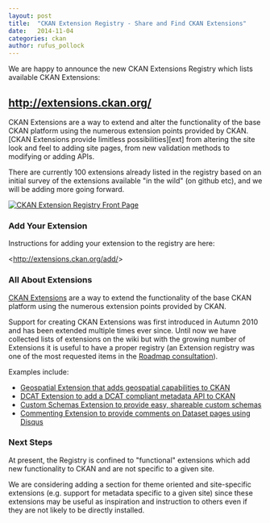 ```yaml
---
layout: post
title:  "CKAN Extension Registry - Share and Find CKAN Extensions"
date:   2014-11-04
categories: ckan
author: rufus_pollock
---
```

We are happy to announce the new CKAN Extensions Registry which lists available CKAN Extensions:

<h2><a href="http://extensions.ckan.org/">http://extensions.ckan.org/</a></h2>
CKAN Extensions are a way to extend and alter the functionality of the base CKAN platform using the numerous extension points provided by CKAN. [CKAN Extensions provide limitless possibilities][ext] from altering the site look and feel to adding site pages, from new validation methods to modifying or adding APIs.

[ext]: http://docs.ckan.org/en/latest/extensions/

There are currently 100 extensions already listed in the registry based on an initial survey of the extensions available "in the wild" (on github etc), and we will be adding more going forward.

<a class="caption" title="My Data Packager dashboard" href="http://extensions.ckan.org/">
  <img src="http://ckan.okblogfarm.org/files/2014/11/extensions.ckan_.org-2014-11-02.png" alt="CKAN Extension Registry Front Page" class="screenshot" />
</a>

### Add Your Extension

Instructions for adding your extension to the registry are here:

&lt;http://extensions.ckan.org/add/&gt;

### All About Extensions

[CKAN Extensions][ext] are a way to extend the functionality of the base CKAN platform using the numerous extension points provided by CKAN.

Support for creating CKAN Extensions was first introduced in Autumn 2010 and has been extended multiple times ever since. Until now we have collected lists of extensions on the wiki but with the growing number of Extensions it is useful to have a proper registry (an Extension registry was one of the most requested items in the [Roadmap consultation][roadmap]).

Examples include:

* [Geospatial Extension that adds geospatial capabilities to CKAN][geospatial]
* [DCAT Extension to add a DCAT compliant metadata API to CKAN][dcat]
* [Custom Schemas Extension to provide easy, shareable custom schemas][scheming]
* [Commenting Extension to provide comments on Dataset pages using Disqus][disqus]

[disqus]: http://extensions.ckan.org/extension/disqus/
[dcat]: http://extensions.ckan.org/extension/dcat/
[scheming]: http://extensions.ckan.org/extension/scheming/
[geospatial]: http://extensions.ckan.org/extension/spatial/

[roadmap]: http://ckan.org/2014/10/01/ckan-high-level-roadmap-consultation-autumn-2014/

### Next Steps

At present, the Registry is confined to "functional" extensions which add new functionality to CKAN and are not specific to a given site.

We are considering adding a section for theme oriented and site-specific extensions (e.g. support for metadata specific to a given site) since these extensions may be useful as inspiration and instruction to others even if they are not likely to be directly installed.

